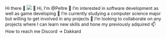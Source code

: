 Hi there 👋
<img src = "https://pbs.twimg.com/profile_images/1321173270574583808/KxSL102m_400x400.jpg">
👋 Hi, I’m @Peltre
👀 I’m interested in software development as well as game developing
🌱 I’m currently studying a computer science major but willing to get involved in any projects
💞️ I’m looking to collaborate on any projects where I can learn new skills and hone my previously adquired
📫 How to reach me Discord -> Dakkard
